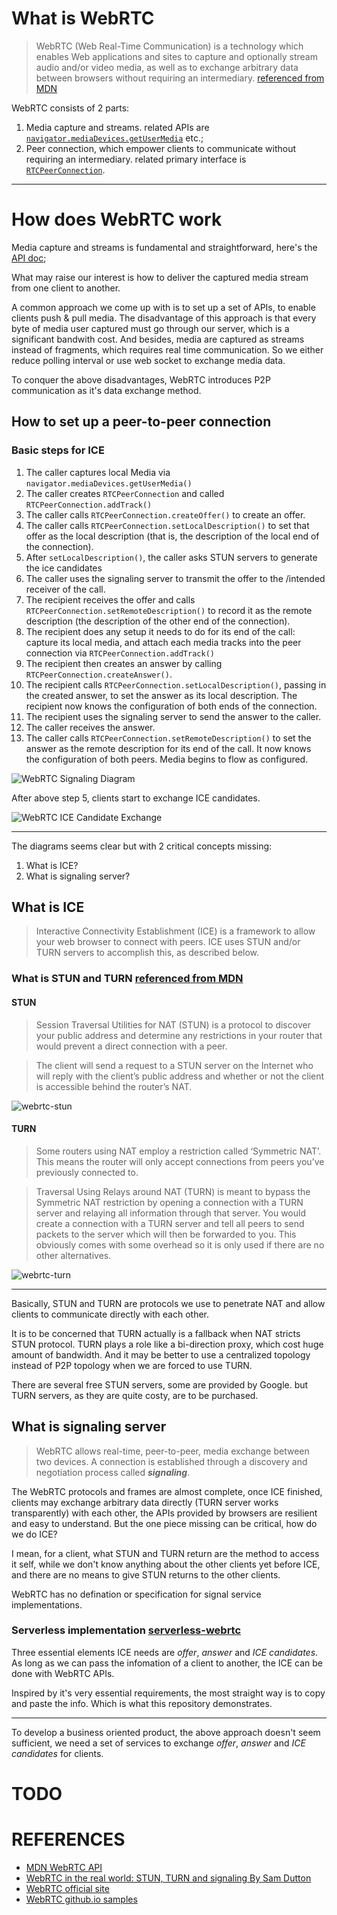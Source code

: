 # What is WebRTC

> WebRTC (Web Real-Time Communication) is a technology which enables Web applications and sites to capture and optionally stream audio and/or video media, as well as to exchange arbitrary data between browsers without requiring an intermediary. [referenced from MDN](https://developer.mozilla.org/en-US/docs/Web/API/WebRTC_API)

WebRTC consists of 2 parts:
1. Media capture and streams. related APIs are [`navigator.mediaDevices.getUserMedia`](https://developer.mozilla.org/en-US/docs/Web/API/MediaDevices/getUserMedia) etc.;
2. Peer connection, which empower clients to communicate without requiring an intermediary. related primary interface is [`RTCPeerConnection`](https://developer.mozilla.org/en-US/docs/Web/API/RTCPeerConnection).

---

# How does WebRTC work

Media capture and streams is fundamental and straightforward, here's the [API doc](https://developer.mozilla.org/en-US/docs/Web/API/MediaDevices);

What may raise our interest is how to deliver the captured media stream from one client to another.

A common approach we come up with is to set up a set of APIs, to enable clients push & pull media. The disadvantage of this approach is that every byte of media user captured must go through our server, which is a significant bandwith cost. And besides, media are captured as streams instead of fragments, which requires real time communication. So we either reduce polling interval or use web socket to exchange media data.

To conquer the above disadvantages, WebRTC introduces P2P communication as it's data exchange method.

## How to set up a peer-to-peer connection

### Basic steps for ICE

1. The caller captures local Media via `navigator.mediaDevices.getUserMedia()`
2. The caller creates `RTCPeerConnection` and called `RTCPeerConnection.addTrack()`
3. The caller calls `RTCPeerConnection.createOffer()` to create an offer.
4. The caller calls `RTCPeerConnection.setLocalDescription()` to set that offer as the local description (that is, the description of the local end of the connection).
5. After `setLocalDescription()`, the caller asks STUN servers to generate the ice candidates
6. The caller uses the signaling server to transmit the offer to the /intended receiver of the call.
7. The recipient receives the offer and calls `RTCPeerConnection.setRemoteDescription()` to record it as the remote description (the description of the other end of the connection).
8. The recipient does any setup it needs to do for its end of the call: capture its local media, and attach each media tracks into the peer connection via `RTCPeerConnection.addTrack()`
9. The recipient then creates an answer by calling `RTCPeerConnection.createAnswer()`.
10. The recipient calls `RTCPeerConnection.setLocalDescription()`, passing in the created answer, to set the answer as its local description. The recipient now knows the configuration of both ends of the connection.
11. The recipient uses the signaling server to send the answer to the caller.
12. The caller receives the answer.
13. The caller calls `RTCPeerConnection.setRemoteDescription()` to set the answer as the remote description for its end of the call. It now knows the configuration of both peers. Media begins to flow as configured.

![WebRTC Signaling Diagram](./images/webrtc-signaling-diagram.svg)

After above step 5, clients start to exchange ICE candidates.

![WebRTC ICE Candidate Exchange](./images/webrtc-ice-candidate-exchange.svg)

---

The diagrams seems clear but with 2 critical concepts missing:
1. What is ICE?
2. What is signaling server?

## What is ICE

>Interactive Connectivity Establishment (ICE) is a framework to allow your web browser to connect with peers. ICE uses STUN and/or TURN servers to accomplish this, as described below.

### What is STUN and TURN [referenced from MDN](https://developer.mozilla.org/en-US/docs/Web/API/WebRTC_API/Protocols)

#### STUN

>Session Traversal Utilities for NAT (STUN) is a protocol to discover your public address and determine any restrictions in your router that would prevent a direct connection with a peer.

>The client will send a request to a STUN server on the Internet who will reply with the client’s public address and whether or not the client is accessible behind the router’s NAT.

![webrtc-stun](./images/webrtc-stun.png)

#### TURN

>Some routers using NAT employ a restriction called ‘Symmetric NAT’. This means the router will only accept connections from peers you’ve previously connected to.

>Traversal Using Relays around NAT (TURN) is meant to bypass the Symmetric NAT restriction by opening a connection with a TURN server and relaying all information through that server. You would create a connection with a TURN server and tell all peers to send packets to the server which will then be forwarded to you. This obviously comes with some overhead so it is only used if there are no other alternatives.

![webrtc-turn](./images/webrtc-turn.png)

---

Basically, STUN and TURN are protocols we use to penetrate NAT and allow clients to communicate directly with each other.

It is to be concerned that TURN actually is a fallback when NAT stricts STUN protocol. TURN plays a role like a bi-direction proxy, which cost huge amount of bandwidth. And it may be better to use a centralized topology instead of P2P topology when we are forced to use TURN.

There are several free STUN servers, some are provided by Google. but TURN servers, as they are quite costy, are to be purchased.

## What is signaling server

> WebRTC allows real-time, peer-to-peer, media exchange between two devices. A connection is established through a discovery and negotiation process called _**signaling**_.

The WebRTC protocols and frames are almost complete, once ICE finished, clients may exchange arbitrary data directly (TURN server works transparently) with each other, the APIs provided by browsers are resilient and easy to understand. But the one piece missing can be critical, how do we do ICE?

I mean, for a client, what STUN and TURN return are the method to access it self, while we don't know anything about the other clients yet before ICE, and there are no means to give STUN returns to the other clients.

WebRTC has no defination or specification for signal service implementations.

### Serverless implementation [serverless-webrtc](https://github.com/cjb/serverless-webrtc)

Three essential elements ICE needs are *offer*, *answer* and *ICE candidates*. As long as we can pass the infomation of a client to another, the ICE can be done with WebRTC APIs.

Inspired by it's very essential requirements, the most straight way is to copy and paste the info. Which is what this repository demonstrates.

---

To develop a business oriented product, the above approach doesn't seem sufficient, we need a set of services to exchange *offer*, *answer* and *ICE candidates* for clients.

# TODO

# REFERENCES
* [MDN WebRTC API](https://developer.mozilla.org/en-US/docs/Web/API/WebRTC_API)
* [WebRTC in the real world: STUN, TURN and signaling By Sam Dutton](https://www.html5rocks.com/en/tutorials/webrtc/infrastructure/)
* [WebRTC official site](https://webrtc.org/)
* [WebRTC github.io samples](https://webrtc.github.io/samples/)
